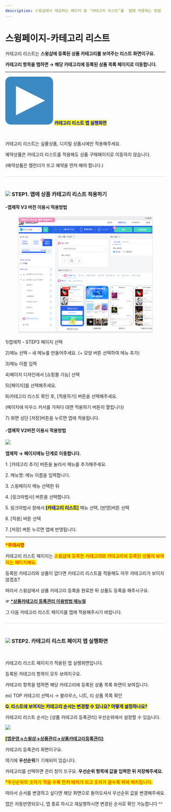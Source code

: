 ```yaml
---
description: 스윙샵에서 제공하는 페이지 중 ‘카테고리 리스트’를  앱에 적용하는 방법
---
```


# 스윙페이지-카테고리 리스트

카테고리 리스트는 **스윙샵에 등록된 상품 카테고리를 보여주는 리스트 화면이구요.**&#x20;

**카테고리 항목을 탭하면 → 해당 카테고리에 등록된 상품 목록 페이지로 이동합니다.**&#x20;

***

<img src="../../.gitbook/assets/image (3) (1).png" alt="" data-size="line"> <mark style="color:blue;">**카테고리 리스트 앱 실행화면**</mark>

<div align="left">

<img src="https://wp.swing2app.co.kr/wp-content/uploads/2021/02/%EC%B9%B4%ED%85%8C%EA%B3%A0%EB%A6%AC1.png" alt="">

</div>

카테고리 리스트는 실물상품, 디지털 상품시에만 적용해주세요.

예약상품은 카테고리 리스트를 적용해도 상품 구매페이지로 이동하지 않습니다.&#x20;

(예약상품은 캘린더가 뜨고 예약을 먼저 해야 합니다.)

![](<../../.gitbook/assets/구분선 (1) (1) (1).PNG>)

### ![](https://wp.swing2app.co.kr/wp-content/uploads/2020/04/%EB%8B%A8%EB%9D%BD1-1.png) **STEP1. 앱에 상품 카테고리 리스트 적용하기**&#x20;



#### **-앱제작 V3 버전 이용시 적용방법**

<figure><img src="../../.gitbook/assets/카테고리리스트.png" alt=""><figcaption></figcaption></figure>

1\)앱제작 - STEP3 페이지 선택

2\)메뉴 선택 – 새 메뉴를 만들어주세요. (+ 모양 버튼 선택하여 메뉴 추가)

3\)메뉴 이름 입력

4\)페이지 디자인에서 \[쇼핑몰 기능] 선택

5\)\[페이지]를 선택해주세요.&#x20;

6\)카테고리 리스트 확인 후, \[적용하기] 버튼을 선택해주세요.&#x20;

(페이지에 마우스 커서를 가져다 대면 적용하기 버튼이 열립니다)

7\) 화면 상단 \[저장]버튼을 누르면 앱에 적용됩니다.



#### **-앱제작 V2버전 이용시 적용방법**

![](https://wp.swing2app.co.kr/wp-content/uploads/2021/02/%EC%B9%B4%ED%85%8C%EA%B3%A0%EB%A6%AC%EB%A6%AC%EC%8A%A4%ED%8A%B8.png)

**앱제작  → 페이지메뉴 단계로 이동합니다.**

1\. \[카테고리 추가] 버튼을 눌러서 메뉴를 추가해주세요.&#x20;

2\. 메뉴명: 메뉴 이름을 입력합니다.

3\. 스윙페이지 메뉴 선택한 뒤

4\. \[링크마법사] 버튼을 선택합니다.

5\. 링크마법사 창에서 <mark style="color:blue;">**\[카테고리 리스트]**</mark> 메뉴 선택, \[반영]버튼 선택

6\. \[적용] 버튼 선택

7\. \[저장] 버튼 누르면 앱에 반영됩니다.

***

<mark style="color:red;">**\*주의사항**</mark>&#x20;

카테고리 리스트 페이지는 <mark style="color:red;">스윙샵에 등록한 카테고리와 카테고리에 등록된 상품이 보여지는 페이지에요.</mark>&#x20;

등록된 카테고리와 상품이 없다면 카테고리 리스트를 적용해도 아무 카테고리가 보이지 않겠죠?

따라서 스윙샵에서 상품 카테고리 등록을 완료한 뒤 상품도 등록을 해주시구요.&#x20;

&#x20;**☞** [**\*상품카테고리 등록관리 이용방법 매뉴얼**](../../manual/swingshop/category.md)

그 다음 카테고리 리스트 페이지를 앱에 적용해주시기 바랍니다.&#x20;

![](<../../.gitbook/assets/구분선 (1) (1) (1).PNG>)

### ![](https://wp.swing2app.co.kr/wp-content/uploads/2020/04/%EB%8B%A8%EB%9D%BD1-1.png) **STEP2. 카테고리 리스트 페이지 앱 실행화면**

<div align="left">

<img src="https://wp.swing2app.co.kr/wp-content/uploads/2021/02/%EB%85%B9%ED%99%94_2021_02_26_16_46_56_168.gif" alt="">

</div>

카테고리 리스트 페이지가 적용된 앱 실행화면입니다.&#x20;

등록된 카테고리 항목이 모두 보여지구요.

카테고리 항목을 탭하면 해당 카테고리에 등록된 상품 목록 화면이 보여집니다.

ex) TOP 카테고리 선택시 → 블라우스, 니트, 티 상품 목록 확인



<mark style="color:blue;">**Q. 리스트에 보여지는 카테고리 순서는 변경할 수 있나요?  어떻게 설정하나요?**</mark>

카테고리 리스트 순서는  \[상품 카테고리 등록관리] 우선순위에서 설정할 수 있습니다.&#x20;

![](https://wp.swing2app.co.kr/wp-content/uploads/2021/02/%EC%B9%B4%ED%85%8C%EA%B3%A0%EB%A6%AC-%EC%9A%B0%EC%84%A0%EC%88%9C%EC%9C%84.png)

[<mark style="color:blue;">**\[**</mark>**앱운영→스윙샵→상품관리→상품카테고리등록관리\]**](https://www.swing2app.co.kr/view/store\_product\_category)

카테고리 등록관리 화면이구요.&#x20;

여기에 **우선순위**가 기재되어 있습니다.

카테고리를 선택하면 관리 창이 뜨구요. **우선순위 항목에 값을 입력한 뒤 저장해주세요.**

<mark style="color:red;">\*우선순위의 숫자가 작을 수록 먼저 배치가 되고 숫자가 클수록 뒤에 배치됩니다.</mark>&#x20;



따라서 순서를 변경하고 싶다면 해당 화면으로 들어오셔서 우선순위 값을 변경해주세요.

앱은 자동반영되오니, 앱 종료 하시고 재실행하시면 변경된 순서로 확인 가능합니다 ^^

